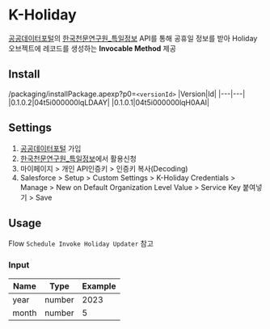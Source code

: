 # K-Holiday

[공공데이터포털](https://www.data.go.kr/)의 [한국천문연구원_특일정보](https://www.data.go.kr/data/15012690/openapi.do) API를 통해 공휴일 정보를 받아 
Holiday 오브젝트에 레코드를 생성하는 <strong>Invocable Method</strong> 제공
  
## Install
/packaging/installPackage.apexp?p0=`<versionId>`
|Version|Id|
|---|---|
|0.1.0.2|04t5i000000lqLDAAY|
|0.1.0.1|04t5i000000lqH0AAI|

## Settings

  1. [공공데이터포털](https://www.data.go.kr/) 가입
  2. [한국천문연구원_특일정보](https://www.data.go.kr/data/15012690/openapi.do)에서 활용신청
  3. 마이페이지 > 개인 API인증키 > 인증키 복사(Decoding)
  4. Salesforce > Setup > Custom Settings > K-Holiday Credentials > Manage > New on Default Organization Level Value > Service Key 붙여넣기 > Save

## Usage
Flow `Schedule Invoke Holiday Updater` 참고

### Input
|Name|Type|Example|
|---|---|---|
|year|number|2023|
|month|number|5|
